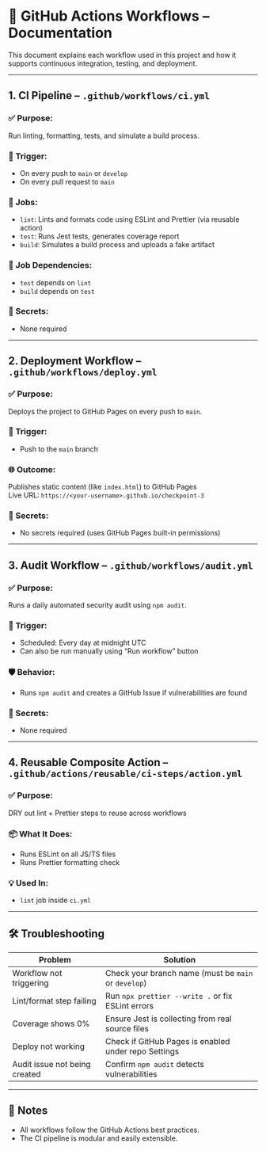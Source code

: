 # 🧪 GitHub Actions Workflows – Documentation

This document explains each workflow used in this project and how it supports continuous integration, testing, and deployment.

---

## 1. CI Pipeline – `.github/workflows/ci.yml`

### ✅ Purpose:

Run linting, formatting, tests, and simulate a build process.

### 🔁 Trigger:

- On every push to `main` or `develop`
- On every pull request to `main`

### 🧩 Jobs:

- `lint`: Lints and formats code using ESLint and Prettier (via reusable action)
- `test`: Runs Jest tests, generates coverage report
- `build`: Simulates a build process and uploads a fake artifact

### 🔗 Job Dependencies:

- `test` depends on `lint`
- `build` depends on `test`

### 🔐 Secrets:

- None required

---

## 2. Deployment Workflow – `.github/workflows/deploy.yml`

### ✅ Purpose:

Deploys the project to GitHub Pages on every push to `main`.

### 🔁 Trigger:

- Push to the `main` branch

### 🌐 Outcome:

Publishes static content (like `index.html`) to GitHub Pages  
Live URL: `https://<your-username>.github.io/checkpoint-3`

### 🔐 Secrets:

- No secrets required (uses GitHub Pages built-in permissions)

---

## 3. Audit Workflow – `.github/workflows/audit.yml`

### ✅ Purpose:

Runs a daily automated security audit using `npm audit`.

### 🔁 Trigger:

- Scheduled: Every day at midnight UTC
- Can also be run manually using “Run workflow” button

### 🛡️ Behavior:

- Runs `npm audit` and creates a GitHub Issue if vulnerabilities are found

### 🔐 Secrets:

- None required

---

## 4. Reusable Composite Action – `.github/actions/reusable/ci-steps/action.yml`

### ✅ Purpose:

DRY out lint + Prettier steps to reuse across workflows

### 📦 What It Does:

- Runs ESLint on all JS/TS files
- Runs Prettier formatting check

### 💡 Used In:

- `lint` job inside `ci.yml`

---

## 🛠️ Troubleshooting

| Problem                       | Solution                                             |
| ----------------------------- | ---------------------------------------------------- |
| Workflow not triggering       | Check your branch name (must be `main` or `develop`) |
| Lint/format step failing      | Run `npx prettier --write .` or fix ESLint errors    |
| Coverage shows 0%             | Ensure Jest is collecting from real source files     |
| Deploy not working            | Check if GitHub Pages is enabled under repo Settings |
| Audit issue not being created | Confirm `npm audit` detects vulnerabilities          |

---

## 📌 Notes

- All workflows follow the GitHub Actions best practices.
- The CI pipeline is modular and easily extensible.
